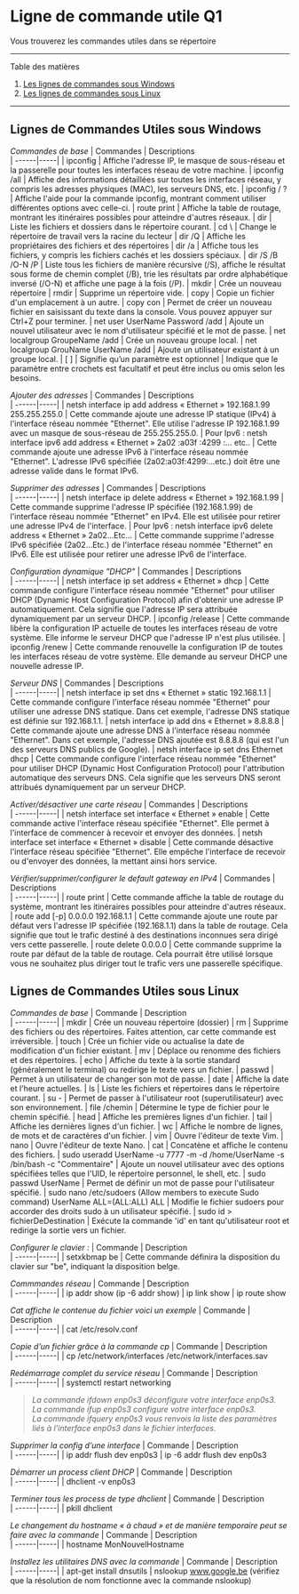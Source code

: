 # Ligne de commande utile Q1

Vous trouverez les commandes utiles dans se répertoire

*******
Table des matières  
 1. [Les lignes de commandes sous Windows](#LigneCommandeWindows)
 2. [Les lignes de commandes sous Linux](#LigneCommandeLinux)

*******

<div id='LigneCommandeWindows'/>

## Lignes de Commandes Utiles sous Windows 

*Commandes de base*
| Commandes        | Descriptions      
| ------|-----|
| ipconfig | Affiche l'adresse IP, le masque de sous-réseau et la passerelle pour toutes les interfaces réseau de votre machine.
| ipconfig /all | Affiche des informations détaillées sur toutes les interfaces réseau, y compris les adresses physiques (MAC), les serveurs DNS, etc.
| ipconfig / ? | Affiche l'aide pour la commande ipconfig, montrant comment utiliser différentes options avec celle-ci.
| route print | Affiche la table de routage, montrant les itinéraires possibles pour atteindre d'autres réseaux.
| dir | Liste les fichiers et dossiers dans le répertoire courant.
| cd \ | Change le répertoire de travail vers la racine du lecteur
| dir /Q | Affiche les propriétaires des fichiers et des répertoires
| dir /a | Affiche tous les fichiers, y compris les fichiers cachés et les dossiers spéciaux.
| dir /S /B /O-N /P | Liste tous les fichiers de manière récursive (/S), affiche le résultat sous forme de chemin complet (/B), trie les résultats par ordre alphabétique inversé (/O-N) et affiche une page à la fois (/P).
| mkdir | Crée un nouveau répertoire
| rmdir | Supprime un répertoire vide.
| copy | Copie un fichier d'un emplacement à un autre.
| copy con | Permet de créer un nouveau fichier en saisissant du texte dans la console. Vous pouvez appuyer sur Ctrl+Z pour terminer.
| net user UserName Password /add | Ajoute un nouvel utilisateur avec le nom d'utilisateur spécifié et le mot de passe.
| net localgroup GroupeName /add | Crée un nouveau groupe local.
| net localgroup GrouName UserName /add | Ajoute un utilisateur existant à un groupe local.
| [ ] | Signifie qu’un paramètre est optionnel | Indique que le paramètre entre crochets est facultatif et peut être inclus ou omis selon les besoins.

*Ajouter des adresses*
| Commandes        | Descriptions      
| ------|-----|
| netsh interface ip add address « Ethernet » 192.168.1.99 255.255.255.0 | Cette commande ajoute une adresse IP statique (IPv4) à l'interface réseau nommée "Ethernet". Elle utilise l'adresse IP 192.168.1.99 avec un masque de sous-réseau de 255.255.255.0.
| Pour Ipv6 : netsh interface ipv6 add address « Ethernet » 2a02 :a03f :4299 :… etc.. | Cette commande ajoute une adresse IPv6 à l'interface réseau nommée "Ethernet". L'adresse IPv6 spécifiée (2a02:a03f:4299:...etc.) doit être une adresse valide dans le format IPv6.

*Supprimer des adresses*
| Commandes        | Descriptions      
| ------|-----|
| netsh interface ip delete address « Ethernet » 192.168.1.99 | Cette commande supprime l'adresse IP spécifiée (192.168.1.99) de l'interface réseau nommée "Ethernet" en IPv4. Elle est utilisée pour retirer une adresse IPv4 de l'interface.
| Pour Ipv6 : netsh interface ipv6 delete address « Ethernet » 2a02…Etc… | Cette commande supprime l'adresse IPv6 spécifiée (2a02...Etc.) de l'interface réseau nommée "Ethernet" en IPv6. Elle est utilisée pour retirer une adresse IPv6 de l'interface.

*Configuration dynamique "DHCP"*
| Commandes        | Descriptions      
| ------|-----|
| netsh interface ip set address « Ethernet » dhcp | Cette commande configure l'interface réseau nommée "Ethernet" pour utiliser DHCP (Dynamic Host Configuration Protocol) afin d'obtenir une adresse IP automatiquement. Cela signifie que l'adresse IP sera attribuée dynamiquement par un serveur DHCP.
| ipconfig /release | Cette commande libère la configuration IP actuelle de toutes les interfaces réseau de votre système. Elle informe le serveur DHCP que l'adresse IP n'est plus utilisée.
| ipconfig /renew | Cette commande renouvelle la configuration IP de toutes les interfaces réseau de votre système. Elle demande au serveur DHCP une nouvelle adresse IP.

*Serveur DNS*
| Commandes        | Descriptions     
| ------|-----|
| netsh interface ip set dns « Ethernet » static 192.168.1.1 | Cette commande configure l'interface réseau nommée "Ethernet" pour utiliser une adresse DNS statique. Dans cet exemple, l'adresse DNS statique est définie sur 192.168.1.1.
| netsh interface ip add dns « Ethernet » 8.8.8.8 | Cette commande ajoute une adresse DNS à l'interface réseau nommée "Ethernet". Dans cet exemple, l'adresse DNS ajoutée est 8.8.8.8 (qui est l'un des serveurs DNS publics de Google).
| netsh interface ip set dns Ethernet dhcp | Cette commande configure l'interface réseau nommée "Ethernet" pour utiliser DHCP (Dynamic Host Configuration Protocol) pour l'attribution automatique des serveurs DNS. Cela signifie que les serveurs DNS seront attribués dynamiquement par un serveur DHCP.

*Activer/désactiver une carte réseau*
| Commandes        | Descriptions      
| ------|-----|
| netsh interface set interface « Ethernet » enable | Cette commande active l'interface réseau spécifiée "Ethernet". Elle permet à l'interface de commencer à recevoir et envoyer des données.
| netsh interface set interface « Ethernet » disable | Cette commande désactive l'interface réseau spécifiée "Ethernet". Elle empêche l'interface de recevoir ou d'envoyer des données, la mettant ainsi hors service.

*Vérifier/supprimer/configurer le default gateway en IPv4*
| Commandes        | Descriptions      
| ------|-----|
| route print | Cette commande affiche la table de routage du système, montrant les itinéraires possibles pour atteindre d'autres réseaux.
| route add [-p] 0.0.0.0 192.168.1.1 | Cette commande ajoute une route par défaut vers l'adresse IP spécifiée (192.168.1.1) dans la table de routage. Cela signifie que tout le trafic destiné à des destinations inconnues sera dirigé vers cette passerelle.
| route delete 0.0.0.0 | Cette commande supprime la route par défaut de la table de routage. Cela pourrait être utilisé lorsque vous ne souhaitez plus diriger tout le trafic vers une passerelle spécifique.

<div id='LigneCommandeLinux'/>

## Lignes de Commandes Utiles sous Linux

*Commandes de base*
| Commande        | Description      
| ------|-----|
| mkdir | Crée un nouveau répertoire (dossier)
| rm | Supprime des fichiers ou des répertoires. Faites attention, car cette commande est irréversible.
| touch | Crée un fichier vide ou actualise la date de modification d'un fichier existant.
| mv | Déplace ou renomme des fichiers et des répertoires.
| echo | Affiche du texte à la sortie standard (généralement le terminal) ou redirige le texte vers un fichier.
| passwd | Permet à un utilisateur de changer son mot de passe.
| date | Affiche la date et l'heure actuelles.
| ls | Liste les fichiers et répertoires dans le répertoire courant.
| su - | Permet de passer à l'utilisateur root (superutilisateur) avec son environnement.
| file /chemin | Détermine le type de fichier pour le chemin spécifié.
| head | Affiche les premières lignes d'un fichier.
| tail | Affiche les dernières lignes d'un fichier.
| wc | Affiche le nombre de lignes, de mots et de caractères d'un fichier.
| vim | Ouvre l'éditeur de texte Vim.
| nano | Ouvre l'éditeur de texte Nano.
| cat | Concatène et affiche le contenu des fichiers.
| sudo useradd UserName -u 7777 -m -d /home/UserName -s /bin/bash -c "Commentaire" | Ajoute un nouvel utilisateur avec des options spécifiées telles que l'UID, le répertoire personnel, le shell, etc.
| sudo passwd UserName | Permet de définir un mot de passe pour l'utilisateur spécifié.
| sudo nano /etc/sudoers (Allow members to execute Sudo command) UserName ALL=(ALL:ALL) ALL | Modifie le fichier sudoers pour accorder des droits sudo à un utilisateur spécifié. 
| sudo id > fichierDeDestination | Exécute la commande 'id' en tant qu'utilisateur root et redirige la sortie vers un fichier.

*Configurer le clavier :*
| Commande        | Description      
| ------|-----|
| setxkbmap be | Cette commande définira la disposition du clavier sur "be", indiquant la disposition belge.

*Commmandes réseau*
| Commande        | Description      
| ------|-----|
| ip addr show (ip -6 addr show)
| ip link show
| ip route show

*Cat affiche le contenue du fichier voici un exemple*
| Commande        | Description      
| ------|-----|
| cat /etc/resolv.conf

*Copie d’un fichier grâce à la commande cp*
| Commande        | Description      
| ------|-----|
| cp /etc/network/interfaces /etc/network/interfaces.sav

*Redémarrage complet du service réseau*
| Commande        | Description      
| ------|-----|
| systemctl restart networking

>*La commande ifdown enp0s3 déconfigure votre interface enp0s3.<br>
La commande ifup enp0s3 configure votre interface enp0s3.<br>
La commande ifquery enp0s3 vous renvois la liste des paramètres liés à l’interface enp0s3 dans le fichier interfaces.*

*Supprimer la config d’une interface*
| Commande        | Description      
| ------|-----|
| ip addr flush dev enp0s3
| ip -6 addr flush dev enp0s3

*Démarrer un process client DHCP*
| Commande        | Description      
| ------|-----|
| dhclient -v enp0s3

*Terminer tous les process de type dhclient*
| Commande        | Description      
| ------|-----|
| pkill dhclient

*Le changement du hostname « à chaud » et de manière temporaire peut se faire avec la 
commande*
| Commande        | Description      
| ------|-----|
| hostname MonNouvelHostname

*Installez les utilitaires DNS avec la commande*
| Commande        | Description      
| ------|-----|
| apt-get install dnsutils
| nslookup www.google.be (vérifiez que la résolution de nom fonctionne avec la commande nslookup)

